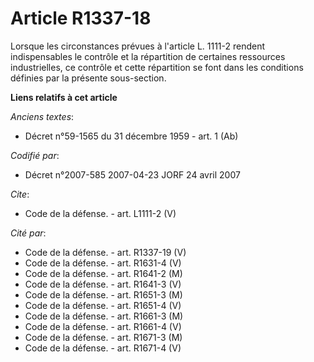 # Article R1337-18

Lorsque les circonstances prévues à l'article L. 1111-2 rendent indispensables le contrôle et la répartition de certaines
ressources industrielles, ce contrôle et cette répartition se font dans les conditions définies par la présente sous-section.

**Liens relatifs à cet article**

_Anciens textes_:

  - Décret n°59-1565 du 31 décembre 1959 - art. 1 (Ab)

_Codifié par_:

  - Décret n°2007-585 2007-04-23 JORF 24 avril 2007

_Cite_:

  - Code de la défense. - art. L1111-2 (V)

_Cité par_:

  - Code de la défense. - art. R1337-19 (V)
  - Code de la défense. - art. R1631-4 (V)
  - Code de la défense. - art. R1641-2 (M)
  - Code de la défense. - art. R1641-3 (V)
  - Code de la défense. - art. R1651-3 (M)
  - Code de la défense. - art. R1651-4 (V)
  - Code de la défense. - art. R1661-3 (M)
  - Code de la défense. - art. R1661-4 (V)
  - Code de la défense. - art. R1671-3 (M)
  - Code de la défense. - art. R1671-4 (V)
